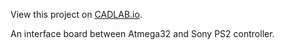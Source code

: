 View this project on [CADLAB.io](https://cadlab.io/project/1365). 

An interface board between Atmega32 and Sony PS2 controller.
